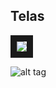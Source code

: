 Telas
----

<img src="http://imgur.com/QayRRTA" border="10" />

![alt tag](http://imgur.com/QayRRTA)

<blockquote class="imgur-embed-pub" lang="en" data-id="QayRRTA"><a href="//imgur.com/QayRRTA"></a></blockquote><script async src="//s.imgur.com/min/embed.js" charset="utf-8"></script>


